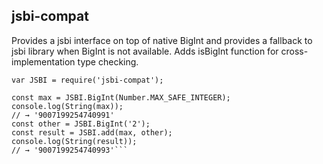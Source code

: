 ## jsbi-compat

Provides a jsbi interface on top of native BigInt and provides a fallback to jsbi library when BigInt is not available. Adds isBigInt function for cross-implementation type checking.

````
var JSBI = require('jsbi-compat');

const max = JSBI.BigInt(Number.MAX_SAFE_INTEGER);
console.log(String(max));
// → '9007199254740991'
const other = JSBI.BigInt('2');
const result = JSBI.add(max, other);
console.log(String(result));
// → '9007199254740993'```
````
